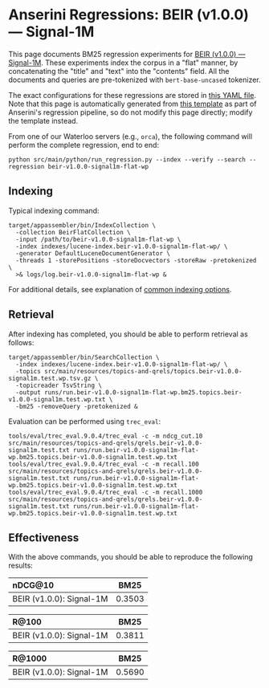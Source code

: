 # Anserini Regressions: BEIR (v1.0.0) &mdash; Signal-1M

This page documents BM25 regression experiments for [BEIR (v1.0.0) &mdash; Signal-1M](http://beir.ai/).
These experiments index the corpus in a "flat" manner, by concatenating the "title" and "text" into the "contents" field.
All the documents and queries are pre-tokenized with `bert-base-uncased` tokenizer.

The exact configurations for these regressions are stored in [this YAML file](../src/main/resources/regression/beir-v1.0.0-signal1m-flat-wp.yaml).
Note that this page is automatically generated from [this template](../src/main/resources/docgen/templates/beir-v1.0.0-signal1m-flat-wp.template) as part of Anserini's regression pipeline, so do not modify this page directly; modify the template instead.

From one of our Waterloo servers (e.g., `orca`), the following command will perform the complete regression, end to end:

```
python src/main/python/run_regression.py --index --verify --search --regression beir-v1.0.0-signal1m-flat-wp
```

## Indexing

Typical indexing command:

```
target/appassembler/bin/IndexCollection \
  -collection BeirFlatCollection \
  -input /path/to/beir-v1.0.0-signal1m-flat-wp \
  -index indexes/lucene-index.beir-v1.0.0-signal1m-flat-wp/ \
  -generator DefaultLuceneDocumentGenerator \
  -threads 1 -storePositions -storeDocvectors -storeRaw -pretokenized \
  >& logs/log.beir-v1.0.0-signal1m-flat-wp &
```

For additional details, see explanation of [common indexing options](common-indexing-options.md).

## Retrieval

After indexing has completed, you should be able to perform retrieval as follows:

```
target/appassembler/bin/SearchCollection \
  -index indexes/lucene-index.beir-v1.0.0-signal1m-flat-wp/ \
  -topics src/main/resources/topics-and-qrels/topics.beir-v1.0.0-signal1m.test.wp.tsv.gz \
  -topicreader TsvString \
  -output runs/run.beir-v1.0.0-signal1m-flat-wp.bm25.topics.beir-v1.0.0-signal1m.test.wp.txt \
  -bm25 -removeQuery -pretokenized &
```

Evaluation can be performed using `trec_eval`:

```
tools/eval/trec_eval.9.0.4/trec_eval -c -m ndcg_cut.10 src/main/resources/topics-and-qrels/qrels.beir-v1.0.0-signal1m.test.txt runs/run.beir-v1.0.0-signal1m-flat-wp.bm25.topics.beir-v1.0.0-signal1m.test.wp.txt
tools/eval/trec_eval.9.0.4/trec_eval -c -m recall.100 src/main/resources/topics-and-qrels/qrels.beir-v1.0.0-signal1m.test.txt runs/run.beir-v1.0.0-signal1m-flat-wp.bm25.topics.beir-v1.0.0-signal1m.test.wp.txt
tools/eval/trec_eval.9.0.4/trec_eval -c -m recall.1000 src/main/resources/topics-and-qrels/qrels.beir-v1.0.0-signal1m.test.txt runs/run.beir-v1.0.0-signal1m-flat-wp.bm25.topics.beir-v1.0.0-signal1m.test.wp.txt
```

## Effectiveness

With the above commands, you should be able to reproduce the following results:

| nDCG@10                                                                                                      | BM25      |
|:-------------------------------------------------------------------------------------------------------------|-----------|
| BEIR (v1.0.0): Signal-1M                                                                                     | 0.3503    |


| R@100                                                                                                        | BM25      |
|:-------------------------------------------------------------------------------------------------------------|-----------|
| BEIR (v1.0.0): Signal-1M                                                                                     | 0.3811    |


| R@1000                                                                                                       | BM25      |
|:-------------------------------------------------------------------------------------------------------------|-----------|
| BEIR (v1.0.0): Signal-1M                                                                                     | 0.5690    |
